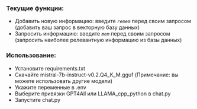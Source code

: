 
### Текущие функции:
- Добавить новую информацию: введите  _`remem`_ перед своим запросом (добавить ваш запрос в векторную базу данных)
- Запросить информацию: введите _`mem`_ перед своим запросом (запросить наиболее релевантную информацию из базы данных)

### Использование:
- Установите requirements.txt
- Скачайте mistral-7b-instruct-v0.2.Q4_K_M.gguf (Примечание: вы можете использовать другие модели)
- Укажите переменные в .env
- Выберите привязки GPT4All или LLAMA_cpp_python в chat.py
- Запустите chat.py